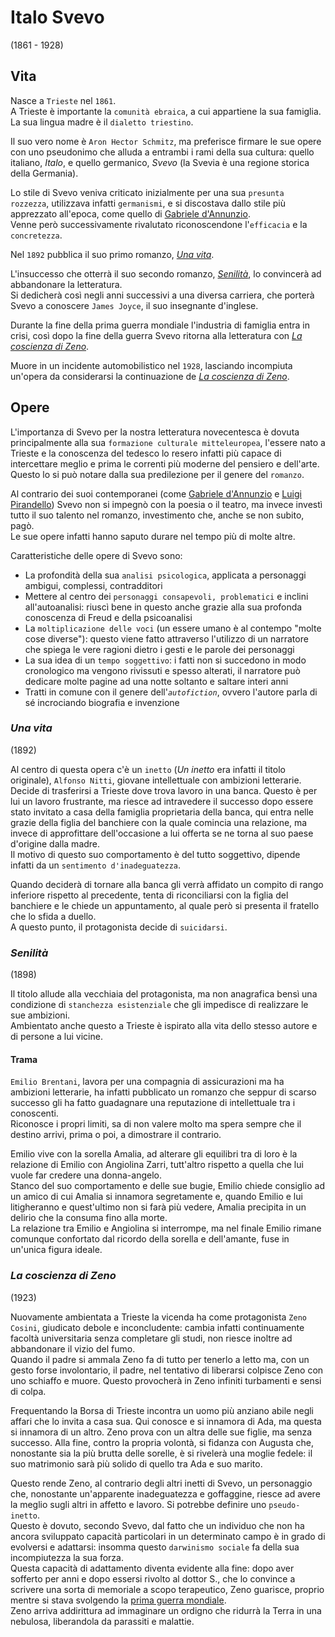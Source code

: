 # Italo Svevo
(1861 - 1928)

## Vita

Nasce a `Trieste` nel `1861`.\
A Trieste è importante la `comunità ebraica`, a cui appartiene la sua famiglia.\
La sua lingua madre è il `dialetto triestino`.

Il suo vero nome è `Aron Hector Schmitz`, ma preferisce firmare le sue opere con uno pseudonimo che alluda a entrambi i rami della sua cultura: quello italiano, *Italo*, e quello germanico, *Svevo* (la Svevia è una regione storica della Germania).

Lo stile di Svevo veniva criticato inizialmente per una sua `presunta rozzezza`, utilizzava infatti `germanismi`, e si discostava dallo stile più apprezzato all'epoca, come quello di [Gabriele d'Annunzio][gabriele-d-annunzio].\
Venne però successivamente rivalutato riconoscendone l'`efficacia` e la `concretezza`.

Nel `1892` pubblica il suo primo romanzo, *[Una vita][una-vita]*.

L'insuccesso che otterrà il suo secondo romanzo, *[Senilità][senilità]*, lo convincerà ad abbandonare la letteratura.\
Si dedicherà così negli anni successivi a una diversa carriera, che porterà Svevo a conoscere `James Joyce`, il suo insegnante d'inglese.

Durante la fine della prima guerra mondiale l'industria di famiglia entra in crisi, così dopo la fine della guerra Svevo ritorna alla letteratura con *[La coscienza di Zeno][la-coscienza-di-zeno]*.

Muore in un incidente automobilistico nel `1928`, lasciando incompiuta un'opera da considerarsi la continuazione de *[La coscienza di Zeno][la-coscienza-di-zeno]*.

## Opere

L'importanza di Svevo per la nostra letteratura novecentesca è dovuta principalmente alla sua `formazione culturale mitteleuropea`, l'essere nato a Trieste e la conoscenza del tedesco lo resero infatti più capace di intercettare meglio e prima le correnti più moderne del pensiero e dell'arte.\
Questo lo si può notare dalla sua predilezione per il genere del `romanzo`.

Al contrario dei suoi contemporanei (come [Gabriele d'Annunzio][gabriele-d-annunzio] e [Luigi Pirandello][luigi-pirandello]) Svevo non si impegnò con la poesia o il teatro, ma invece investì tutto il suo talento nel romanzo, investimento che, anche se non subito, pagò.\
Le sue opere infatti hanno saputo durare nel tempo più di molte altre.

Caratteristiche delle opere di Svevo sono:
- La profondità della sua `analisi psicologica`, applicata a personaggi ambigui, complessi, contradditori
- Mettere al centro dei `personaggi consapevoli, problematici` e inclini all'autoanalisi: riuscì bene in questo anche grazie alla sua profonda conoscenza di Freud e della psicoanalisi
- La `moltiplicazione delle voci` (un essere umano è al contempo "molte cose diverse"): questo viene fatto attraverso l'utilizzo di un narratore che spiega le vere ragioni dietro i gesti e le parole dei personaggi
- La sua idea di un `tempo soggettivo`: i fatti non si succedono in modo cronologico ma vengono rivissuti e spesso alterati, il narratore può dedicare molte pagine ad una notte soltanto e saltare interi anni
- Tratti in comune con il genere dell'*`autofiction`*, ovvero l'autore parla di sé incrociando biografia e invenzione

### *Una vita*
(1892)

Al centro di questa opera c'è un `inetto` (*Un inetto* era infatti il titolo originale), `Alfonso Nitti`, giovane intellettuale con ambizioni letterarie. Decide di trasferirsi a Trieste dove trova lavoro in una banca. Questo è per lui un lavoro frustrante, ma riesce ad intravedere il successo dopo essere stato invitato a casa della famiglia proprietaria della banca, qui entra nelle grazie della figlia del banchiere con la quale comincia una relazione, ma invece di approfittare dell'occasione a lui offerta se ne torna al suo paese d'origine dalla madre.\
Il motivo di questo suo comportamento è del tutto soggettivo, dipende infatti da un `sentimento d'inadeguatezza`.

Quando deciderà di tornare alla banca gli verrà affidato un compito di rango inferiore rispetto al precedente, tenta di riconciliarsi con la figlia del banchiere e le chiede un appuntamento, al quale però si presenta il fratello che lo sfida a duello.\
A questo punto, il protagonista decide di `suicidarsi`.

### *Senilità*
(1898)

Il titolo allude alla vecchiaia del protagonista, ma non anagrafica bensì una condizione di `stanchezza esistenziale` che gli impedisce di realizzare le sue ambizioni.\
Ambientato anche questo a Trieste è ispirato alla vita dello stesso autore e di persone a lui vicine.

#### Trama

`Emilio Brentani`, lavora per una compagnia di assicurazioni ma ha ambizioni letterarie, ha infatti pubblicato un romanzo che seppur di scarso successo gli ha fatto guadagnare una reputazione di intellettuale tra i conoscenti.\
Riconosce i propri limiti, sa di non valere molto ma spera sempre che il destino arrivi, prima o poi, a dimostrare il contrario.

Emilio vive con la sorella Amalia, ad alterare gli equilibri tra di loro è la relazione di Emilio con Angiolina Zarri, tutt'altro rispetto a quella che lui vuole far credere una donna-angelo.\
Stanco del suo comportamento e delle sue bugie, Emilio chiede consiglio ad un amico di cui Amalia si innamora segretamente e, quando Emilio e lui litigheranno e quest'ultimo non si farà più vedere, Amalia precipita in un delirio che la consuma fino alla morte.\
La relazione tra Emilio e Angiolina si interrompe, ma nel finale Emilio rimane comunque confortato dal ricordo della sorella e dell'amante, fuse in un'unica figura ideale.

### *La coscienza di Zeno*
(1923)

Nuovamente ambientata a Trieste la vicenda ha come protagonista `Zeno Cosini`, giudicato debole e inconcludente: cambia infatti continuamente facoltà universitaria senza completare gli studi, non riesce inoltre ad abbandonare il vizio del fumo.\
Quando il padre si ammala Zeno fa di tutto per tenerlo a letto ma, con un gesto forse involontario, il padre, nel tentativo di liberarsi colpisce Zeno con uno schiaffo e muore. Questo provocherà in Zeno infiniti turbamenti e sensi di colpa.

Frequentando la Borsa di Trieste incontra un uomo più anziano abile negli affari che lo invita a casa sua. Qui conosce e si innamora di Ada, ma questa si innamora di un altro. Zeno prova con un altra delle sue figlie, ma senza successo. Alla fine, contro la propria volontà, si fidanza con Augusta che, nonostante sia la più brutta delle sorelle, è si rivelerà una moglie fedele: il suo matrimonio sarà più solido di quello tra Ada e suo marito.

Questo rende Zeno, al contrario degli altri inetti di Svevo, un personaggio che, nonostante un'apparente inadeguatezza e goffaggine, riesce ad avere la meglio sugli altri in affetto e lavoro. Si potrebbe definire uno `pseudo-inetto`.\
Questo è dovuto, secondo Svevo, dal fatto che un individuo che non ha ancora sviluppato capacità particolari in un determinato campo è in grado di evolversi e adattarsi: insomma questo `darwinismo sociale` fa della sua incompiutezza la sua forza.\
Questa capacità di adattamento diventa evidente alla fine: dopo aver sofferto per anni e dopo essersi rivolto al dottor S., che lo convince a scrivere una sorta di memoriale a scopo terapeutico, Zeno guarisce, proprio mentre si stava svolgendo la [prima guerra mondiale][prima-guerra-mondiale].\
Zeno arriva addirittura ad immaginare un ordigno che ridurrà la Terra in una nebulosa, liberandola da parassiti e malattie.

[una-vita]: #una-vita
[senilità]: #senilità
[la-coscienza-di-zeno]: #la-coscienza-di-zeno

[gabriele-d-annunzio]: Gabriele-D-Annunzio.md
[luigi-pirandello]: Luigi-Pirandello.md

[prima-guerra-mondiale]: https://github.com/alex-sandri/riassunti-storia/blob/main/La-prima-guerra-mondiale.md
